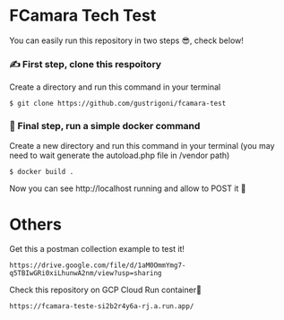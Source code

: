 # FCamara Tech Test
You can easily run this repository in two steps 😎, check below!

### ✍️ First step, clone this respoitory

Create a directory and run this command in your terminal


    $ git clone https://github.com/gustrigoni/fcamara-test
    
### 🥳 Final step, run a simple docker command

Create a new directory and run this command in your terminal (you may need to wait generate the autoload.php file in /vendor path)


    $ docker build .
    
Now you can see http://localhost running and allow to POST it  🤯

# Others
Get this a postman collection example to test it!

    
    https://drive.google.com/file/d/1aM0OmmYmg7-q5TBIwGRi0xiLhunwA2nm/view?usp=sharing


Check this repository on GCP Cloud Run container🐳


    https://fcamara-teste-si2b2r4y6a-rj.a.run.app/
